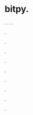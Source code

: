 # bitpy.
.
.
.
.












.






















































.
























.



























.

















































































.































































.































































































.















.













.
